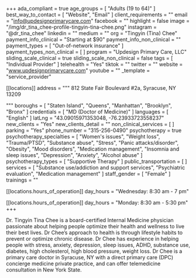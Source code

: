 +++
ada_compliant = true
age_groups = [ "Adults (19 to 64)" ]
best_way_to_contact = [ "Website", "Email" ]
client_requirements = ""
email = "info@updesignprimarycare.com"
facebook = ""
highlight = false
image = "/img/dr_tina_chee-profile-tingyin-tina-chee.png"
instagram = "@dr_tina_chee"
linkedin = ""
medium = ""
org = "Tingyin (Tina) Chee"
payment_info_clinical = "Starting at $90"
payment_info_non_clinical = ""
payment_types = [ "Out-of-network insurance" ]
payment_types_non_clinical = [ ]
program = "Updesign Primary Care, LLC"
sliding_scale_clinical = true
sliding_scale_non_clinical = false
tags = [ "Individual Provider" ]
telehealth = "Yes"
tiktok = ""
twitter = ""
website = "www.updesignprimarycare.com"
youtube = ""
_template = "service_provider"

[[locations]]
address = """
812 State Fair Boulevard #2a, Syracuse, NY 13209

"""
boroughs = [ "Staten Island", "Queens", "Manhattan", "Brooklyn", "Bronx" ]
credentials = [ "MD (Doctor of Medicine)" ]
languages = [ "English" ]
latLng = "43.09015971353048, -76.23933723558237"
new_clients = "Yes"
new_clients_detail = ""
non_clinical_services = [ ]
parking = "Yes"
phone_number = "315-256-0490"
psychotherapy = true
psychotherapy_specialties = [
  "Women's issues",
  "Weight loss",
  "Trauma/PTSD",
  "Substance abuse",
  "Stress",
  "Panic attacks/disorder",
  "Obesity",
  "Mood disorders",
  "Medication management",
  "Insomnia and sleep issues",
  "Depression",
  "Anxiety",
  "Alcohol abuse"
]
psychotherapy_types = [ "Supportive Therapy" ]
public_transportation = [ ]
services = [
  "Substance use/addiction and support services",
  "Psychiatric evaluation",
  "Medication management"
]
staff_gender = [ "Female" ]
trainings = ""

  [[locations.hours_of_operation]]
  day_hours = "Wednesday: 8:30 am - 7 pm"

  [[locations.hours_of_operation]]
  day_hours = "Monday: 8:30 am - 5:30 pm"
+++

Dr. Tingyin Tina Chee is a board-certified Internal Medicine physician passionate about helping people optimize their health and wellness to live their best lives. Dr Chee’s approach to health is through lifestyle habits to prevent or optimize chronic disease. Dr Chee has experience in helping people with stress, anxiety, depression, sleep issues, ADHD, substance use, diabetes, high cholesterol, high blood pressure, weight loss. Dr Chee is a primary care doctor in Syracuse, NY with a direct primary care (DPC) concierge medicine private practice, and can offer telemedicine consultation in New York State.
